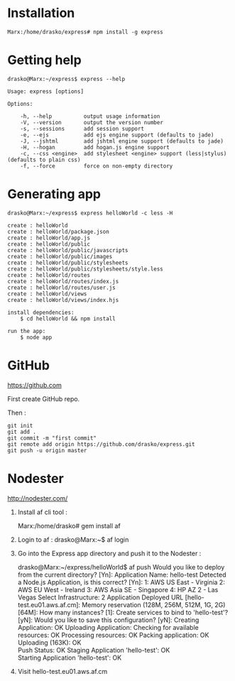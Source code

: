 # Installation

    Marx:/home/drasko/express# npm install -g express


# Getting help

    drasko@Marx:~/express$ express --help

    Usage: express [options]

    Options:

        -h, --help          output usage information
        -V, --version       output the version number
        -s, --sessions      add session support
        -e, --ejs           add ejs engine support (defaults to jade)
        -J, --jshtml        add jshtml engine support (defaults to jade)
        -H, --hogan         add hogan.js engine support
        -c, --css <engine>  add stylesheet <engine> support (less|stylus) (defaults to plain css)
        -f, --force         force on non-empty directory

# Generating app

    drasko@Marx:~/express$ express helloWorld -c less -H

    create : helloWorld
    create : helloWorld/package.json
    create : helloWorld/app.js
    create : helloWorld/public
    create : helloWorld/public/javascripts
    create : helloWorld/public/images
    create : helloWorld/public/stylesheets
    create : helloWorld/public/stylesheets/style.less
    create : helloWorld/routes
    create : helloWorld/routes/index.js
    create : helloWorld/routes/user.js
    create : helloWorld/views
    create : helloWorld/views/index.hjs

    install dependencies:
        $ cd helloWorld && npm install

    run the app:
        $ node app


# GitHub

https://github.com

First create GitHub repo.

Then :

    git init
    git add .
    git commit -m "first commit"
    git remote add origin https://github.com/drasko/express.git
    git push -u origin master


# Nodester

http://nodester.com/

1. Install af cli tool :

    Marx:/home/drasko# gem install af

2. Login to af :
    drasko@Marx:~$ af login
    
3. Go into the Express app directory and push it to the Nodester :

    drasko@Marx:~/express/helloWorld$ af push
    Would you like to deploy from the current directory? [Yn]: 
    Application Name: hello-test
    Detected a Node.js Application, is this correct? [Yn]: 
    1: AWS US East - Virginia
    2: AWS EU West - Ireland
    3: AWS Asia SE - Singapore
    4: HP AZ 2 - Las Vegas
    Select Infrastructure: 2
    Application Deployed URL [hello-test.eu01.aws.af.cm]:
    Memory reservation (128M, 256M, 512M, 1G, 2G) [64M]: 
    How many instances? [1]: 
    Create services to bind to 'hello-test'? [yN]: 
    Would you like to save this configuration? [yN]: 
    Creating Application: OK
    Uploading Application:
    Checking for available resources: OK
    Processing resources: OK
    Packing application: OK
    Uploading (163K): OK   
    Push Status: OK
    Staging Application 'hello-test': OK                                            
    Starting Application 'hello-test': OK                                           


3. Visit hello-test.eu01.aws.af.cm


    
